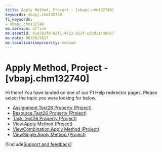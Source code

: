 ```yaml
---
title: Apply Method, Project - [vbapj.chm132740]
keywords: vbapj.chm132740
f1_keywords:
- vbapj.chm132740
ms.service: office
ms.assetid: 41a781f8-92f1-4c22-922f-c30d11c40c67
ms.date: 06/08/2017
ms.localizationpriority: medium
---
```



# Apply Method, Project - [vbapj.chm132740]

Hi there! You have landed on one of our F1 Help redirector pages. Please select the topic you were looking for below.

- [Assignment.Text26 Property (Project)](https://msdn.microsoft.com/library/e01ed7b0-88f1-818f-8548-150945b3bc1f%28Office.15%29.aspx)
- [Resource.Text26 Property (Project)](https://msdn.microsoft.com/library/3495a77e-d5a3-452c-9102-75739fe907b1%28Office.15%29.aspx)
- [Task.Text26 Property (Project)](https://msdn.microsoft.com/library/59cb098f-48cd-7a54-ca64-8bdbd4ae2b12%28Office.15%29.aspx)
- [View.Apply Method (Project)](https://msdn.microsoft.com/library/958801ba-9ede-c60c-de79-bd2024615979%28Office.15%29.aspx)
- [ViewCombination.Apply Method (Project)](https://msdn.microsoft.com/library/65375343-dbcf-1a4f-4c11-c6c52d052c11%28Office.15%29.aspx)
- [ViewSingle.Apply Method (Project)](https://msdn.microsoft.com/library/eafd9cdd-bb4f-51c1-4639-d852dec3f3f8%28Office.15%29.aspx)

[!include[Support and feedback](~/includes/feedback-boilerplate.md)]